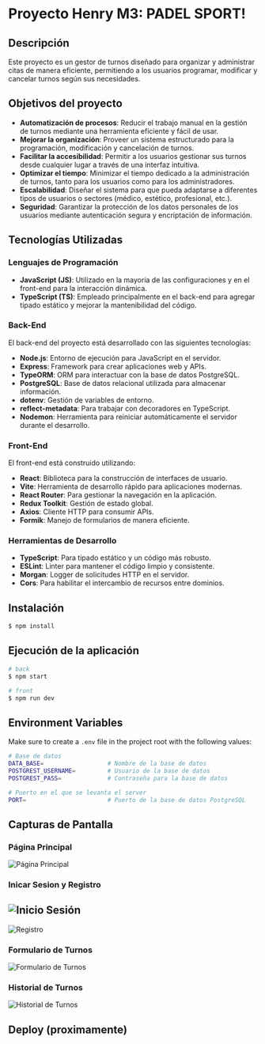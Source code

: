 # Proyecto Henry M3: PADEL SPORT!

## Descripción
Este proyecto es un gestor de turnos diseñado para organizar y administrar citas de manera eficiente, permitiendo a los usuarios programar, modificar y cancelar turnos según sus necesidades.

## Objetivos del proyecto
- **Automatización de procesos**: Reducir el trabajo manual en la gestión de turnos mediante una herramienta eficiente y fácil de usar.  
- **Mejorar la organización**: Proveer un sistema estructurado para la programación, modificación y cancelación de turnos.  
- **Facilitar la accesibilidad**: Permitir a los usuarios gestionar sus turnos desde cualquier lugar a través de una interfaz intuitiva.  
- **Optimizar el tiempo**: Minimizar el tiempo dedicado a la administración de turnos, tanto para los usuarios como para los administradores.  
- **Escalabilidad**: Diseñar el sistema para que pueda adaptarse a diferentes tipos de usuarios o sectores (médico, estético, profesional, etc.).  
- **Seguridad**: Garantizar la protección de los datos personales de los usuarios mediante autenticación segura y encriptación de información.  

## Tecnologías Utilizadas

### Lenguajes de Programación
- **JavaScript (JS)**: Utilizado en la mayoría de las configuraciones y en el front-end para la interacción dinámica.  
- **TypeScript (TS)**: Empleado principalmente en el back-end para agregar tipado estático y mejorar la mantenibilidad del código.

### Back-End
El back-end del proyecto está desarrollado con las siguientes tecnologías:

- **Node.js**: Entorno de ejecución para JavaScript en el servidor.  
- **Express**: Framework para crear aplicaciones web y APIs.  
- **TypeORM**: ORM para interactuar con la base de datos PostgreSQL.  
- **PostgreSQL**: Base de datos relacional utilizada para almacenar información.  
- **dotenv**: Gestión de variables de entorno.  
- **reflect-metadata**: Para trabajar con decoradores en TypeScript.  
- **Nodemon**: Herramienta para reiniciar automáticamente el servidor durante el desarrollo.

### Front-End
El front-end está construido utilizando:

- **React**: Biblioteca para la construcción de interfaces de usuario.  
- **Vite**: Herramienta de desarrollo rápido para aplicaciones modernas.  
- **React Router**: Para gestionar la navegación en la aplicación.  
- **Redux Toolkit**: Gestión de estado global.  
- **Axios**: Cliente HTTP para consumir APIs.  
- **Formik**: Manejo de formularios de manera eficiente.

### Herramientas de Desarrollo
- **TypeScript**: Para tipado estático y un código más robusto.  
- **ESLint**: Linter para mantener el código limpio y consistente.  
- **Morgan**: Logger de solicitudes HTTP en el servidor.  
- **Cors**: Para habilitar el intercambio de recursos entre dominios.  



## Instalación

```bash
$ npm install
```

## Ejecución de la aplicación

```bash
# back
$ npm start

# front
$ npm run dev
```

## Environment Variables
Make sure to create a `.env` file in the project root with the following values:

```bash
# Base de datos
DATA_BASE=                  # Nombre de la base de datos
POSTGREST_USERNAME=         # Usuario de la base de datos
POSTGREST_PASS=             # Contraseña para la base de datos

# Puerto en el que se levanta el server
PORT=                       # Puerto de la base de datos PostgreSQL
```

## Capturas de Pantalla

### Página Principal
![Página Principal](https://github.com/user-attachments/assets/b7b30a6b-baa4-4f3a-9bda-0fb45afcacd8)

### Inicar Sesion y Registro
![Inicio Sesión](https://github.com/user-attachments/assets/67fa9866-6c90-4935-9509-b4da14fb3541)
----------------------------------------------------------------------------------
![Registro](https://github.com/user-attachments/assets/a71406ef-10ff-42cc-9b57-b3bc265aa8cb)

### Formulario de Turnos
![Formulario de Turnos](https://github.com/user-attachments/assets/522a1ffd-00e1-4ef3-860a-d11bc7a3115c)

### Historial de Turnos
![Historial de Turnos](https://github.com/user-attachments/assets/5a3290cc-c9bd-4b50-a87c-5ec5ff1f767a)


## Deploy (proximamente)

